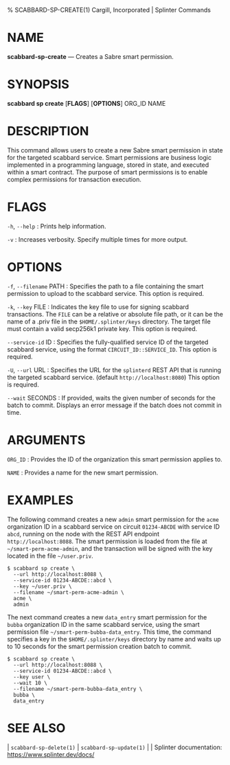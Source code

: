% SCABBARD-SP-CREATE(1) Cargill, Incorporated | Splinter Commands
<!--
  Copyright 2018-2020 Cargill Incorporated
  Licensed under Creative Commons Attribution 4.0 International License
  https://creativecommons.org/licenses/by/4.0/
-->

NAME
====

**scabbard-sp-create** — Creates a Sabre smart permission.

SYNOPSIS
========

**scabbard sp create** \[**FLAGS**\] \[**OPTIONS**\] ORG_ID NAME

DESCRIPTION
===========
This command allows users to create a new Sabre smart permission in state for
the targeted scabbard service. Smart permissions are business logic implemented
in a programming language, stored in state, and executed within a smart
contract. The purpose of smart permissions is to enable complex permissions for
transaction execution.

FLAGS
=====
`-h`, `--help`
: Prints help information.

`-v`
: Increases verbosity. Specify multiple times for more output.

OPTIONS
=======
`-f`, `--filename` PATH
: Specifies the path to a file containing the smart permission to upload to the
  scabbard service. This option is required.

`-k`, `--key` FILE
: Indicates the key file to use for signing scabbard transactions. The `FILE`
  can be a relative or absolute file path, or it can be the name of a .priv file
  in the `$HOME/.splinter/keys` directory. The target file must contain a valid
  secp256k1 private key. This option is required.

`--service-id` ID
: Specifies the fully-qualified service ID of the targeted scabbard service,
  using the format `CIRCUIT_ID::SERVICE_ID`. This option is required.

`-U`, `--url` URL
: Specifies the URL for the `splinterd` REST API that is running the targeted
  scabbard service. (default `http://localhost:8080`) This option is required.

`--wait` SECONDS
: If provided, waits the given number of seconds for the batch to commit.
  Displays an error message if the batch does not commit in time.

ARGUMENTS
=========
`ORG_ID`
: Provides the ID of the organization this smart permission applies to.

`NAME`
: Provides a name for the new smart permission.

EXAMPLES
========
The following command creates a new `admin` smart permission for the `acme`
organization ID in a scabbard service on circuit `01234-ABCDE` with service ID
`abcd`, running on the node with the REST API endpoint `http://localhost:8088`.
The smart permission is loaded from the file at `~/smart-perm-acme-admin`, and
the transaction will be signed with the key located in the file `~/user.priv`.

```
$ scabbard sp create \
  --url http://localhost:8088 \
  --service-id 01234-ABCDE::abcd \
  --key ~/user.priv \
  --filename ~/smart-perm-acme-admin \
  acme \
  admin
```

The next command creates a new `data_entry` smart permission for the `bubba`
organization ID in the same scabbard service, using the smart permission file
`~/smart-perm-bubba-data_entry`. This time, the command specifies a key in the
`$HOME/.splinter/keys` directory by name and waits up to 10 seconds for the
smart permission creation batch to commit.

```
$ scabbard sp create \
  --url http://localhost:8088 \
  --service-id 01234-ABCDE::abcd \
  --key user \
  --wait 10 \
  --filename ~/smart-perm-bubba-data_entry \
  bubba \
  data_entry
```

SEE ALSO
========
| `scabbard-sp-delete(1)`
| `scabbard-sp-update(1)`
|
| Splinter documentation: https://www.splinter.dev/docs/
